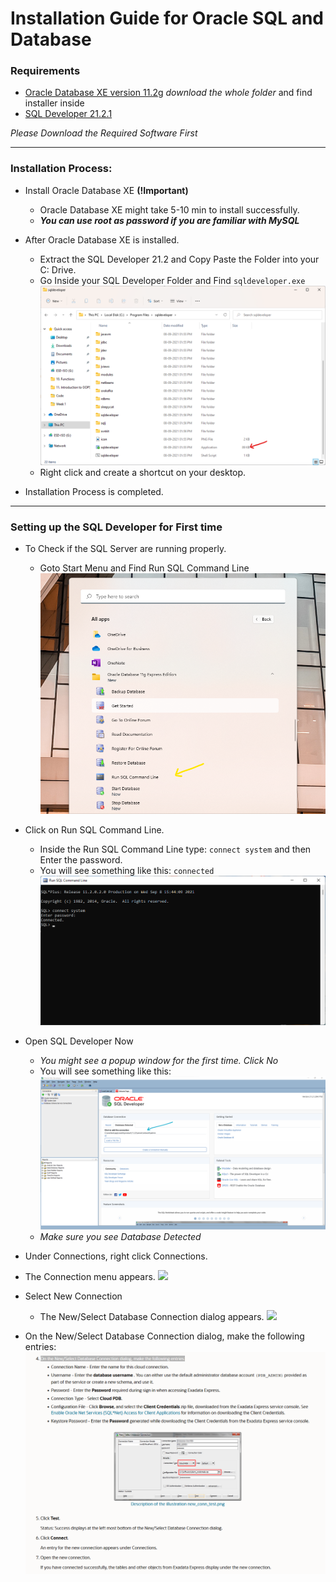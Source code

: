 # Installation Guide for Oracle SQL and Database

### Requirements
   - [Oracle Database XE version 11.2g](https://drive.google.com/drive/folders/1Dwo6LOKeNsdowa3E4Rxl67054u37qVkk?usp=sharing) *download the whole folder* and find installer inside
   - [SQL Developer 21.2.1](https://drive.google.com/file/d/19_jrK8aM6s9L8V_QqnLiw4HY3PtJ1Yrn/view?usp=sharing)

*Please Download the Required Software First*

---

### Installation Process:
- Install Oracle Database XE **(!Important)**
  - Oracle Database XE might take 5-10 min to install successfully.
  - ***You can use root as password if you are familiar with MySQL***

- After Oracle Database XE is installed.
  - Extract the SQL Developer 21.2 and Copy Paste the Folder into your C: Drive.
  - Go Inside your SQL Developer Folder and Find ```sqldeveloper.exe``` <img src="sql-dev.png">
  - Right click and create a shortcut on your desktop.

- Installation Process is completed.

---

### Setting up the SQL Developer for First time

- To Check if the SQL Server are running properly.
  - Goto Start Menu and Find Run SQL Command Line <img src="start-menu.png">

- Click on Run SQL Command Line.
  - Inside the Run SQL Command Line type:
    ```connect system``` and then Enter the password.
  - You will see something like this: ```connected```
    <img src="connected.png">

- Open SQL Developer Now
  - *You might see a popup window for the first time. Click No*
  - You will see something like this: <img src="check.png">
  - *Make sure you see Database Detected*

- Under Connections, right click Connections.
 - The Connection menu appears. <img src="https://docs.oracle.com/en/cloud/paas/exadata-express-cloud/csdbp/img/sqldev_conn.png">

- Select New Connection
  - The New/Select Database Connection dialog appears. <img src="https://docs.oracle.com/en/cloud/paas/exadata-express-cloud/csdbp/img/new_connection.png">

- On the New/Select Database Connection dialog, make the following entries:
  <img src="follow.png">